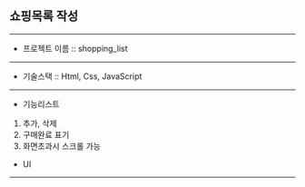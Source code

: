 ## 쇼핑목록 작성

---

- 프로젝트 이름
  :: shopping_list

---

- 기술스택
  :: Html, Css, JavaScript

---

- 기능리스트

1. 추가, 삭제
2. 구매완료 표기
3. 화면초과시 스크롤 가능

- UI

---
